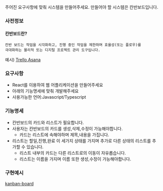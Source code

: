 주어진 요구사항에 맞춰 시스템을 만들어주세요. 
만들어야 할 시스템은 칸반보드입니다.


### 사전정보
#### 칸반보드란?

```
칸반 보드는 작업을 시각화하고, 진행 중인 작업을 제한하며 효율성(또는 플로우)를 
극대화하는 물리적 또는 디지털 프로젝트 관리 도구입니다.
```
예시) [Trello](https://trello.com/),[Asana](https://asana.com/ko)


### 요구사항
* React를 이용하여 웹 어플리케이션을 만들어주세요
* 아래의 기능명세에 맞춰 개발해주세요
* 사용가능한 언어:Javascript/Typescript


### 기능명세


* 칸반보드의 카드와 리스트가 필요합니다.
* 사용자는 칸반보드의 카드를 생성,삭제,수정이 가능해야합니다.
  - 카드는 리스트에 속해야하며 제목,내용을 가집니다.
* 리스트는 할일,진행,완료 이 세가지 상태를 가지며 추가로 다른 상태의 리스트를 추가할 수 있습니다.
  - 리스트 내부의 카드는 다른 리스트로의 이동이 자유롭습니다.
  - 리스트는 이름을 가지며 이름 또한 생성,수정이 가능해야합니다.



### 구현예시
[kanban-board](https://www.figma.com/file/bFoA0pFWHDzWiHplBo3To3/TIM-FLOW-Control-Plan?node-id=72%3A2)

